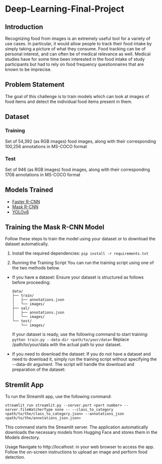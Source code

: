 # Deep-Learning-Final-Project

## Introduction
Recognizing food from images is an extremely useful tool for a variety of use cases. In particular, it would allow people to track their food intake by simply taking a picture of what they consume. Food tracking can be of personal interest, and can often be of medical relevance as well. Medical studies have for some time been interested in the food intake of study participants but had to rely on food frequency questionnaires that are known to be imprecise.

## Problem Statement
The goal of this challenge is to train models which can look at images of food items and detect the individual food items present in them. 

## Dataset
### Training
Set of 54,392 (as RGB images) food images, along with their corresponding 100,256 annotations in MS-COCO format
### Test
Set of 946 (as RGB images) food images, along with their corresponding 1708 annotations in MS-COCO format

## Models Trained
- [Faster R-CNN](https://arxiv.org/pdf/1506.01497.pdf)
- [Mask R-CNN](https://arxiv.org/abs/1703.06870)
- [YOLOv8](https://github.com/ultralytics/ultralytics)


## Training the Mask R-CNN Model

Follow these steps to train the model using your dataset or to download the dataset automatically.

1. Install the required dependencies:
`pip install -r requirements.txt`

2. Running the Training Script
You can run the training script using one of the two methods below.

  - If you have a dataset:
      Ensure your dataset is structured as follows before proceeding:
    ````
    data/
    ├── train/
    │   ├── annotations.json
    │   └── images/
    ├── val/
    │   ├── annotations.json
    │   └── images/
    └── test/
        └── images/
    ````
    If your dataset is ready, use the following command to start training:
    `python train.py --data-dir <path/to/your/data>`
    Replace /path/to/your/data with the actual path to your dataset.
    
  - If you need to download the dataset:
    If you do not have a dataset and need to download it, simply run the training script without specifying the --data-dir argument. The script will handle the download and preparation of the dataset:    

## Stremlit App

To run the Streamlit app, use the following command:

```streamlit run streamlit.py --server.port <port number> --server.fileWatcherType none -- --class_to_category <path/to/the/class_to_category.json> --annotations_json <path/to/the/annotations_json.json>```

This command starts the Streamlit server. The application automatically downloads the necessary models from Hugging Face and stores them in the Models directory.

Usage
Navigate to http://localhost:<port> in your web browser to access the app.
Follow the on-screen instructions to upload an image and perform food detection.
